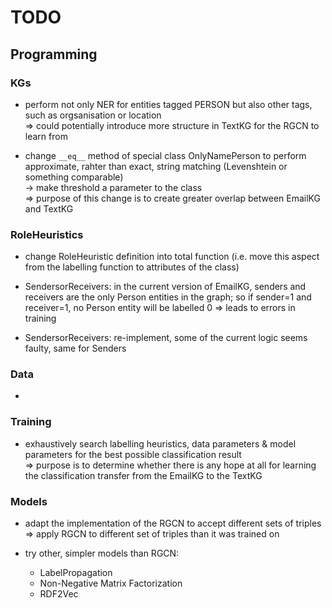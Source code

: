 # TODO	

## 

## Programming	

### KGs	

 - perform not only NER for entities tagged PERSON but also other tags, such as orgsanisation or location <br>
   => could potentially introduce more structure in TextKG for the RGCN to learn from
   
 

 - change `__eq__` method of special class OnlyNamePerson to perform approximate, rahter than exact, string matching (Levenshtein or something comparable) <br> 
   -> make threshold a parameter to the class <br>
   => purpose of this change is to create greater overlap between EmailKG and TextKG
   
 

### RoleHeuristics	

 - change RoleHeuristic definition into total function (i.e. move this aspect from the labelling function to attributes of the class)	

 - SendersorReceivers: in the current version of EmailKG, senders and receivers are the only Person entities in the graph; so if sender=1 and receiver=1, no Person entity will be labelled 0
   => leads to errors in training

 - SendersorReceivers: re-implement, some of the current logic seems faulty, same for Senders


### Data	

 - 


### Training

 - exhaustively search labelling heuristics, data parameters & model parameters for the best possible classification result <br>
   => purpose is to determine whether there is any hope at all for learning the classification transfer from the EmailKG to the TextKG


### Models

 - adapt the implementation of the RGCN to accept different sets of triples <br>
   => apply RGCN to different set of triples than it was trained on 

 - try other, simpler models than RGCN:
   - LabelPropagation
   - Non-Negative Matrix Factorization
   - RDF2Vec



